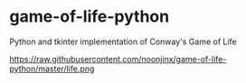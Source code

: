 # game-of-life-python
Python and tkinter implementation of Conway's Game of Life

https://raw.githubusercontent.com/noonjinx/game-of-life-python/master/life.png
